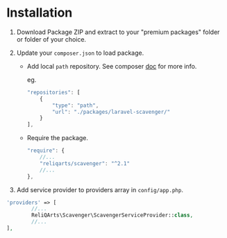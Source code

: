 # Installation

1. Download Package ZIP and extract to your "premium packages" folder or folder of your choice.

2. Update your `composer.json` to load package.

    - Add local `path` repository. See composer [doc](https://getcomposer.org/doc/05-repositories.md#loading-a-package-from-a-vcs-repository) for more info.

        eg.
        ```javascript
        "repositories": [
            {
                "type": "path",
                "url": "./packages/laravel-scavenger/"
            }
        ],
        ```

    - Require the package.

        ```javascript
        "require": {
            //...
            "reliqarts/scavenger": "^2.1"
            //...
        },
        ```

3. Add service provider to providers array in `config/app.php`.
```php
'providers' => [
        //...
        ReliQArts\Scavenger\ScavengerServiceProvider::class,
        //...
],
```

